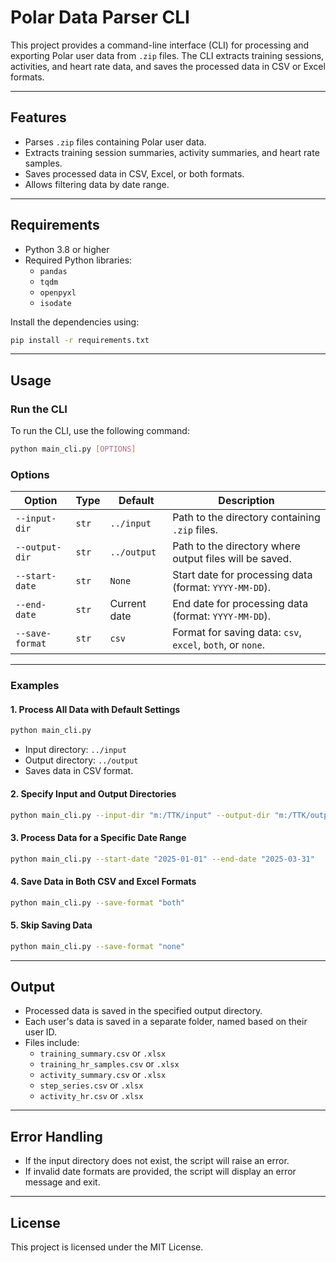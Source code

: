 # Polar Data Parser CLI

This project provides a command-line interface (CLI) for processing and exporting Polar user data from `.zip` files. The CLI extracts training sessions, activities, and heart rate data, and saves the processed data in CSV or Excel formats.

---

## **Features**
- Parses `.zip` files containing Polar user data.
- Extracts training session summaries, activity summaries, and heart rate samples.
- Saves processed data in CSV, Excel, or both formats.
- Allows filtering data by date range.

---

## **Requirements**
- Python 3.8 or higher
- Required Python libraries:
  - `pandas`
  - `tqdm`
  - `openpyxl`
  - `isodate`

Install the dependencies using:
```bash
pip install -r requirements.txt
```

---

## **Usage**

### **Run the CLI**
To run the CLI, use the following command:
```bash
python main_cli.py [OPTIONS]
```

### **Options**
| Option           | Type   | Default           | Description                                                                 |
|-------------------|--------|-------------------|-----------------------------------------------------------------------------|
| `--input-dir`     | `str`  | `../input`        | Path to the directory containing `.zip` files.                              |
| `--output-dir`    | `str`  | `../output`       | Path to the directory where output files will be saved.                     |
| `--start-date`    | `str`  | `None`            | Start date for processing data (format: `YYYY-MM-DD`).                      |
| `--end-date`      | `str`  | Current date      | End date for processing data (format: `YYYY-MM-DD`).                        |
| `--save-format`   | `str`  | `csv`             | Format for saving data: `csv`, `excel`, `both`, or `none`.                  |

---

### **Examples**

#### **1. Process All Data with Default Settings**
```bash
python main_cli.py
```
- Input directory: `../input`
- Output directory: `../output`
- Saves data in CSV format.

#### **2. Specify Input and Output Directories**
```bash
python main_cli.py --input-dir "m:/TTK/input" --output-dir "m:/TTK/output"
```

#### **3. Process Data for a Specific Date Range**
```bash
python main_cli.py --start-date "2025-01-01" --end-date "2025-03-31"
```

#### **4. Save Data in Both CSV and Excel Formats**
```bash
python main_cli.py --save-format "both"
```

#### **5. Skip Saving Data**
```bash
python main_cli.py --save-format "none"
```

---

## **Output**
- Processed data is saved in the specified output directory.
- Each user's data is saved in a separate folder, named based on their user ID.
- Files include:
  - `training_summary.csv` or `.xlsx`
  - `training_hr_samples.csv` or `.xlsx`
  - `activity_summary.csv` or `.xlsx`
  - `step_series.csv` or `.xlsx`
  - `activity_hr.csv` or `.xlsx`

---

## **Error Handling**
- If the input directory does not exist, the script will raise an error.
- If invalid date formats are provided, the script will display an error message and exit.

---

## **License**
This project is licensed under the MIT License.
